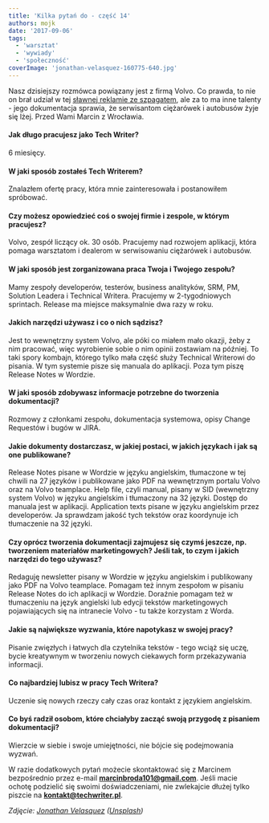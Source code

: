 ```yaml
---
title: 'Kilka pytań do - część 14'
authors: mojk
date: '2017-09-06'
tags:
  - 'warsztat'
  - 'wywiady'
  - 'społeczność'
coverImage: 'jonathan-velasquez-160775-640.jpg'
---
```


Nasz dzisiejszy rozmówca powiązany jest z firmą Volvo. Co prawda, to nie on brał
udział w tej
[sławnej reklamie ze szpagatem](https://www.youtube.com/watch?v=M7FIvfx5J10),
ale za to ma inne talenty - jego dokumentacja sprawia, że serwisantom ciężarówek
i autobusów żyje się lżej. Przed Wami Marcin z Wrocławia.

<!--truncate-->

#### Jak długo pracujesz jako Tech Writer?

6 miesięcy.

#### W jaki sposób zostałeś Tech Writerem?

Znalazłem ofertę pracy, która mnie zainteresowała i postanowiłem spróbować.

#### Czy możesz opowiedzieć coś o swojej firmie i zespole, w którym pracujesz?

Volvo, zespół liczący ok. 30 osób. Pracujemy nad rozwojem aplikacji, która
pomaga warsztatom i dealerom w serwisowaniu ciężarówek i autobusów.

#### W jaki sposób jest zorganizowana praca Twoja i Twojego zespołu?

Mamy zespoły developerów, testerów, business analityków, SRM, PM, Solution
Leadera i Technical Writera. Pracujemy w 2-tygodniowych sprintach. Release ma
miejsce maksymalnie dwa razy w roku.

#### Jakich narzędzi używasz i co o nich sądzisz?

Jest to wewnętrzny system Volvo, ale póki co miałem mało okazji, żeby z nim
pracować, więc wyrobienie sobie o nim opinii zostawiam na później. To taki spory
kombajn, którego tylko mała część służy Technical Writerowi do pisania. W tym
systemie pisze się manuala do aplikacji. Poza tym piszę Release Notes w Wordzie.

#### W jaki sposób zdobywasz informacje potrzebne do tworzenia dokumentacji?

Rozmowy z członkami zespołu, dokumentacja systemowa, opisy Change Requestów i
bugów w JIRA.

#### Jakie dokumenty dostarczasz, w jakiej postaci, w jakich językach i jak są one publikowane?

Release Notes pisane w Wordzie w języku angielskim, tłumaczone w tej chwili na
27 języków i publikowane jako PDF na wewnętrznym portalu Volvo oraz na Volvo
teamplace. Help file, czyli manual, pisany w SID (wewnętrzny system Volvo) w
języku angielskim i tłumaczony na 32 języki. Dostęp do manuala jest w aplikacji.
Application texts pisane w języku angielskim przez developerów. Ja sprawdzam
jakość tych tekstów oraz koordynuje ich tłumaczenie na 32 języki.

#### Czy oprócz tworzenia dokumentacji zajmujesz się czymś jeszcze, np. tworzeniem materiałów marketingowych? Jeśli tak, to czym i jakich narzędzi do tego używasz?

Redaguję newsletter pisany w Wordzie w języku angielskim i publikowany jako PDF
na Volvo teamplace. Pomagam też innym zespołom w pisaniu Release Notes do ich
aplikacji w Wordzie. Doraźnie pomagam też w tłumaczeniu na język angielski lub
edycji tekstów marketingowych pojawiających się na intranecie Volvo - tu także
korzystam z Worda.

#### Jakie są największe wyzwania, które napotykasz w swojej pracy?

Pisanie zwięzłych i łatwych dla czytelnika tekstów - tego wciąż się uczę, bycie
kreatywnym w tworzeniu nowych ciekawych form przekazywania informacji.

#### Co najbardziej lubisz w pracy Tech Writera?

Uczenie się nowych rzeczy cały czas oraz kontakt z językiem angielskim.

#### Co byś radził osobom, które chciałyby zacząć swoją przygodę z pisaniem dokumentacji?

Wierzcie w siebie i swoje umiejętności, nie bójcie się podejmowania wyzwań.

W razie dodatkowych pytań możecie skontaktować się z Marcinem bezpośrednio przez
e-mail **[marcinbroda101@gmail.com](mailto:marcinbroda101@gmail.com)**. Jeśli
macie ochotę podzielić się swoimi doświadczeniami, nie zwlekajcie dłużej tylko
piszcie na **[kontakt@techwriter.pl](mailto:kontakt@techwriter.pl)**.

_Zdjęcie: [Jonathan Velasquez](https://unsplash.com/photos/c1ZN57GfDB0?utm_source=unsplash&utm_medium=referral&utm_content=creditCopyText) ([Unsplash](https://unsplash.com/?utm_source=unsplash&utm_medium=referral&utm_content=creditCopyText))_
